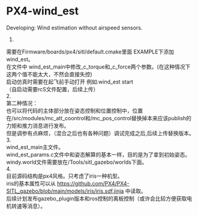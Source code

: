 # PX4-wind_est
Developing: Wind estimation without airspeed sensors.  

1.
需要在Firmware/boards/px4/sitl/default.cmake里面 EXAMPLE下添加 wind_est。  
在文件中 wind_est_main中修改_c_torque和_c_force两个参数。(在这种情况下这两个值不能太大，不然会直接失控)  
启动仿真时需要在起飞前手动打开 例如:wind_est start  
（自启动需要rcS文件配置，后续上传）  
2.  
第二种情况：  
也可以将代码的主体部分放在姿态控制和位置控制中，位置在/src/modules/mc_att_coontrol和/mc_pos_control替换掉本来应该publish的力矩和推力消息进行发布。  
但是调参有点麻烦，（混合之后也有各种问题）调试完成之后,后续上传替换版本。  
3.  
wind_est_main主文件。  
wind_est_params.c文件中和姿态解算的基本一样，目的是为了拿到初始姿态。  
windy.world文件需要放在/Tools/sitl_gazebo/worlds下面。  
4.  
目前源码结构是px4风格。只考虑了iris一种机型。  
iris的基本属性可以从 https://github.com/PX4/PX4-SITL_gazebo/blob/main/models/iris/iris.sdf.jinja 中读取。  
后续计划发布gazebo_plugin版本和ros控制的离板控制（或许会比较方便获取电机转速等消息）。  
